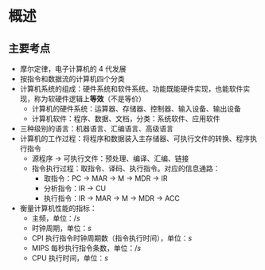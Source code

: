 # 概述

## 主要考点

- 摩尔定律，电子计算机的 4 代发展
- 按指令和数据流的计算机四个分类
- 计算机系统的组成：硬件系统和软件系统。功能既能硬件实现，也能软件实现，称为软硬件逻辑上**等效**（不是等价）
  - 计算机的硬件系统：运算器、存储器、控制器、输入设备、输出设备
  - 计算机软件：程序、数据、文档，分类：系统软件、应用软件
- 三种级别的语言：机器语言、汇编语言、高级语言
- 计算机的工作过程：将程序和数据装入主存储器、可执行文件的转换、程序执行指令
  - 源程序 -> 可执行文件：预处理、编译、汇编、链接
  - 指令执行过程：取指令、译码、执行指令。对应的信息通路：
    - 取指令：PC -> MAR -> M -> MDR -> IR
    - 分析指令：IR -> CU
    - 执行指令：IR -> MAR -> M -> MDR -> ACC
- 衡量计算机性能的指标：
  - 主频，单位：$/s$
  - 时钟周期，单位：$s$
  - CPI 执行指令时钟周期数（指令执行时间），单位：$s$
  - MIPS 每秒执行指令条数，单位：$/s$
  - CPU 执行时间，单位：$s$
